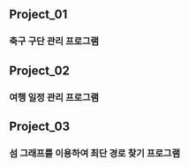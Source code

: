 
## Project_01
### 축구 구단 관리 프로그램
## Project_02
### 여행 일정 관리 프로그램
## Project_03
### 섬 그래프를 이용하여 최단 경로 찾기 프로그램
